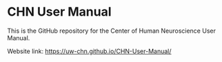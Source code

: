 # CHN User Manual

This is the GitHub repository for the Center of Human Neuroscience User Manual.

Website link: <https://uw-chn.github.io/CHN-User-Manual/>